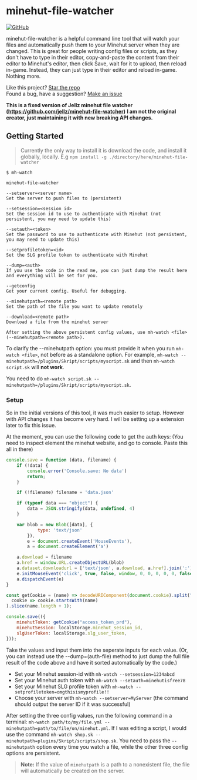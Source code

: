 # minehut-file-watcher
[![GitHub](https://img.shields.io/github/license/RayBytes/minehut-file-watcher.svg?style=flat-square)](https://github.com/RayBytes/minehut-file-watcher)

minehut-file-watcher is a helpful command line tool that will watch your files and automatically push them to your Minehut server when they are changed. This is great for people writing config files or scripts, as they don't have to type in their editor, copy-and-paste the content from their editor to Minehut's editor, then click Save, wait for it to upload, then reload in-game. Instead, they can just type in their editor and reload in-game. Nothing more.

Like this project? [Star the repo](https://github.com/RayBytes/minehut-file-watcher/stargazers)  
Found a bug, have a suggestion? [Make an issue](https://github.com/RayBytes/minehut-file-watcher/issues)  

**This is a fixed version of Jellz minehut file watcher (https://github.com/jellz/minehut-file-watcher)**
**I am not the original creator, just maintaining it with new breaking API changes.**

## Getting Started

> Currently the only way to install it is download the code, and install it globally, locally.
> E.g `npm install -g ./directory/here/minehut-file-watcher`

```
$ mh-watch

minehut-file-watcher

--setserver=<server name>
Set the server to push files to (persistent)

--setsession=<session id>
Set the session id to use to authenticate with Minehut (not persistent, you may need to update this)

--setauth=<token>
Set the password to use to authenticate with Minehut (not persistent, you may need to update this)

--setprofiletoken=<id>
Set the SLG profile token to authenticate with Minehut

--dump=<auth>
If you use the code in the read me, you can just dump the result here and everything will be set for you.

--getconfig
Get your current config. Useful for debugging.

--minehutpath=<remote path>
Set the path of the file you want to update remotely

--download=<remote path>
Download a file from the minehut server

After setting the above persistent config values, use mh-watch <file> (--minehutpath=<remote path>).
```

To clarify the --minehutpath option: you must provide it when you run `mh-watch <file>`, not before as a standalone option. For example, `mh-watch --minehutpath=/plugins/Skript/scripts/myscript.sk` and then `mh-watch script.sk` will **not work**. 

You need to do `mh-watch script.sk --minehutpath=/plugins/Skript/scripts/myscript.sk`.

### Setup

So in the initial versions of this tool, it was much easier to setup. However with API changes it has become very hard.
I will be setting up a extension later to fix this issue.

At the moment, you can use the following code to get the auth keys:
(You need to inspect element the minehut website, and go to console. Paste this all in there)

```javascript
console.save = function (data, filename) {
    if (!data) {
        console.error('Console.save: No data')
        return;
    }

    if (!filename) filename = 'data.json'

    if (typeof data === "object") {
        data = JSON.stringify(data, undefined, 4)
    }

    var blob = new Blob([data], {
            type: 'text/json'
        }),
        e = document.createEvent('MouseEvents'),
        a = document.createElement('a')

    a.download = filename
    a.href = window.URL.createObjectURL(blob)
    a.dataset.downloadurl = ['text/json', a.download, a.href].join(':')
    e.initMouseEvent('click', true, false, window, 0, 0, 0, 0, 0, false, false, false, false, 0, null)
    a.dispatchEvent(e)
}

const getCookie = (name) => decodeURIComponent(document.cookie).split("; ").find(
  cookie => cookie.startsWith(name)
).slice(name.length + 1);

console.save(({
    minehutToken: getCookie("access_token_prd"),
    minehutSession: localStorage.minehut_session_id,
    slgUserToken: localStorage.slg_user_token,
}));
```
Take the values and input them into the seperate inputs for each value.
(Or, you can instead use the --dump=(auth-file) method to just dump the full file result of the code above and have it sorted automatically by the code.)

- Set your Minehut session-id with `mh-watch --setsession=1234abcd`
- Set your Minehut auth token with `mh-watch --setauth=minehutisfree78`
- Set your Minehut SLG profile token with `mh-watch --setprofiletoken=omgthisismyprofile!!`
- Choose your server with `mh-watch --setserver=MyServer` (the command should output the server ID if it was successful)

After setting the three config values, run the following command in a terminal: `mh-watch path/to/my/file.yml --minehutpath=path/to/file/on/minehut.yml`. If I was editing a script, I would use the command `mh-watch shop.sk --minehutpath=plugins/Skript/scripts/shop.sk`. You need to pass the `--minehutpath` option every time you watch a file, while the other three config options are persistent.

> **Note:** If the value of `minehutpath` is a path to a nonexistent file, the file will automatically be created on the server.
